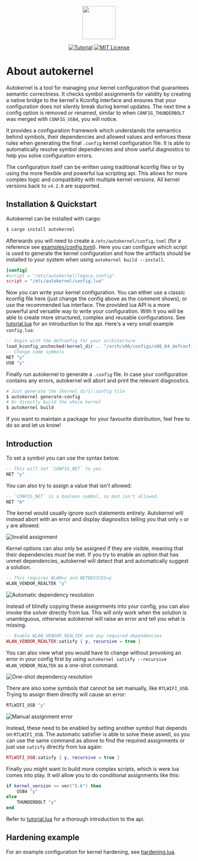 <p align="center"><img width="auto" height="90" src="https://user-images.githubusercontent.com/31919558/201540026-7b9281f5-0f1b-4d7a-8b69-4480b1e467d3.png"></p>

<div align="center">

[![Tutorial](https://img.shields.io/badge/API-Tutorial-informational.svg)](https://github.com/oddlama/autokernel/blob/main/examples/tutorial.lua)
[![MIT License](https://img.shields.io/badge/license-MIT-informational.svg)](./LICENSE)

</div>

# About autokernel

Autokernel is a tool for managing your kernel configuration that guarantees semantic correctness.
It checks symbol assignments for validity by creating a native bridge to the kernel's
Kconfig interface and ensures that your configuration does not silently break during kernel updates.
The next time a config option is removed or renamed, similar to when `CONFIG_THUNDERBOLT` was merged
with `CONFIG_USB4`, you will notice.

It provides a configuration framework which understands the semantics behind symbols,
their dependencies and allowed values and enforces these rules when generating the final
`.config` kernel configuration file. It is able to automatically resolve symbol dependencies
and show useful diagnostics to help you solve configuration errors.

The configuration itself can be written using traditional kconfig files
or by using the more flexible and powerful lua scripting api. This allows for more complex logic
and compatibility with multiple kernel versions. All kernel versions back to `v4.2.0` are supported.

## Installation \& Quickstart

Autokernel can be installed with cargo:

```bash
$ cargo install autokernel
```

Afterwards you will need to create a `/etc/autokernel/config.toml` (for a reference see [examples/config.toml](https://github.com/oddlama/autokernel/blob/main/examples/config.toml)).
Here you can configure which script is used to generate the kernel configuration and how the artifacts
should be installed to your system when using `autokernel build --install`.

```toml
[config]
#script = "/etc/autokernel/legacy.config"
script = "/etc/autokernel/config.lua"
```

Now you can write your kernel configuration. You can either use a classic kconfig file here
(just change the config above as the comment shows), or use the recommended lua interface.
The provided lua API is a more powerful and versatile way to write your configuration.
With it you will be able to create more structured, complex and reusable configurations.
See [tutorial.lua](examples/tutorial.lua) for an introduction to the api. Here's a very small
example `config.lua`:

```lua
-- Begin with the defconfig for your architecture
load_kconfig_unchecked(kernel_dir .. "/arch/x86/configs/x86_64_defconfig")
-- Change some symbols
NET "y"
USB "y"
```

Finally run autokernel to generate a `.config` file. In case your configuration contains any errors,
autokernel will abort and print the relevant diagnostics.

```bash
# Just generate the {kernel_dir}/.config file
$ autokernel generate-config
# Or directly build the whole kernel
$ autokernel build
```

If you want to maintain a package for your favourite distribution, feel free to do so and let us know!

## Introduction

To set a symbol you can use the syntax below.

```lua
-- This will set `CONFIG_NET` to yes.
NET "y"
```

You can also try to assign a value that isn't allowed:

```lua
-- `CONFIG_NET` is a boolean symbol, so mod isn't allowed.
NET "m"
```

The kernel would usually ignore such statements entirely. Autokernel will instead
abort with an error and display diagnostics telling you that only `n` or `y` are allowed:

![Invalid assignment](https://user-images.githubusercontent.com/31919558/201546052-5c65b680-f722-43f5-b563-80cd6c2ced7f.png)

Kernel options can also only be assigned if they are visible, meaning that their
dependencies must be met. If you try to enable an option that has unmet dependencies,
autokernel will detect that and automatically suggest a solution.

```lua
-- This requires WLAN=y and NETDEVICES=y
WLAN_VENDOR_REALTEK "y"
```

![Automatic dependency resolution](https://user-images.githubusercontent.com/31919558/201546061-9da4cd5f-0fba-46a8-a161-8b583bf3e9e1.png)

Instead of blindly copying these assignments into your config, you can also invoke the solver directly
from lua. This will only work when the solution is unambiguous, otherwise autokernel will
raise an error and tell you what is missing.

```lua
-- Enable WLAN_VENDOR_REALTEK and any required dependencies
WLAN_VENDOR_REALTEK:satisfy { y, recursive = true }
```

You can also view what you would have to change without provoking an error in your config first
by using `autokernel satisfy --recursive WLAN_VENDOR_REALTEK` as a one-shot command.

![One-shot dependency resolution](https://user-images.githubusercontent.com/31919558/201546071-de397f53-d4a7-40d8-b9dc-6ad6f6c5c64a.png)

There are also some symbols that cannot be set manually, like `RTLWIFI_USB`.
Trying to assign them directly will cause an error:

```lua
RTLWIFI_USB "y"
```

![Manual assignment error](https://user-images.githubusercontent.com/31919558/201546077-645e990d-8286-477c-886e-4e1614c88f07.png)

Instead, these need to be enabled by setting another symbol that depends on `RTLWIFI_USB`.
The automatic satisfier is able to solve these aswell, so you can use the same command as
above to find the required assignments or just use `satisfy` directly from lua again:

```lua
RTLWIFI_USB:satisfy { y, recursive = true }
```

Finally you might want to build more complex scripts, which is were lua comes into play.
It will allow you to do conditional assignments like this:

```lua
if kernel_version >= ver("5.6") then
	USB4 "y"
else
	THUNDERBOLT "y"
end
```

Refer to [tutorial.lua](examples/tutorial.lua) for a thorough introduction to the api.

## Hardening example

For an example configuration for kernel hardening, see [hardening.lua](examples/hardening.lua).
